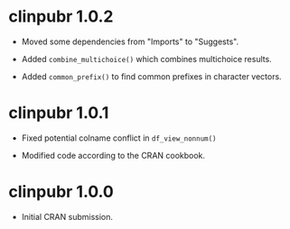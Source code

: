 # clinpubr 1.0.2

* Moved some dependencies from "Imports" to "Suggests".

* Added `combine_multichoice()` which combines multichoice results.

* Added `common_prefix()` to find common prefixes in character vectors.

# clinpubr 1.0.1

* Fixed potential colname conflict in `df_view_nonnum()`

* Modified code according to the CRAN cookbook.

# clinpubr 1.0.0

* Initial CRAN submission.
